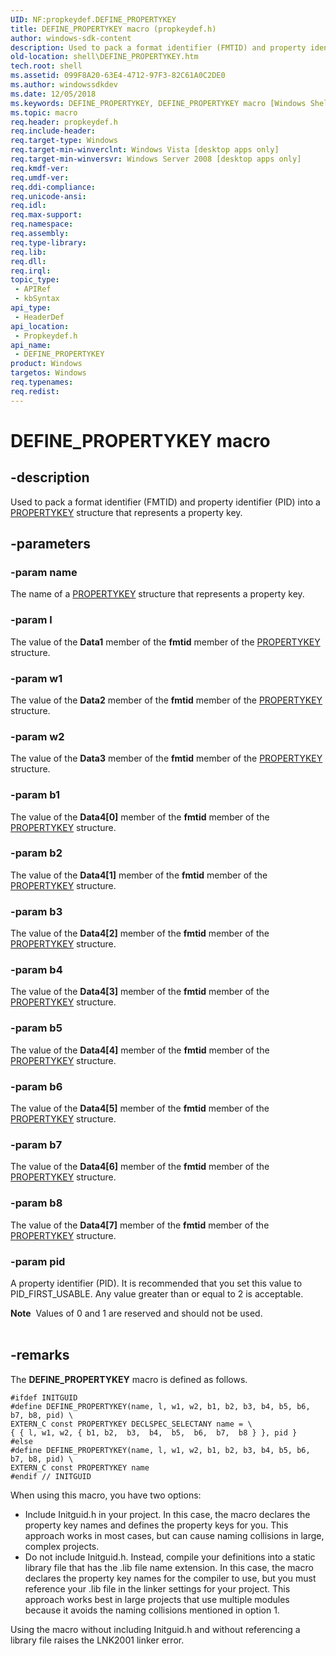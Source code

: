 ```yaml
---
UID: NF:propkeydef.DEFINE_PROPERTYKEY
title: DEFINE_PROPERTYKEY macro (propkeydef.h)
author: windows-sdk-content
description: Used to pack a format identifier (FMTID) and property identifier (PID) into a PROPERTYKEY structure that represents a property key.
old-location: shell\DEFINE_PROPERTYKEY.htm
tech.root: shell
ms.assetid: 099F8A20-63E4-4712-97F3-82C61A0C2DE0
ms.author: windowssdkdev
ms.date: 12/05/2018
ms.keywords: DEFINE_PROPERTYKEY, DEFINE_PROPERTYKEY macro [Windows Shell], _shell_DEFINE_PROPERTYKEY, propkeydef/DEFINE_PROPERTYKEY, shell.DEFINE_PROPERTYKEY
ms.topic: macro
req.header: propkeydef.h
req.include-header: 
req.target-type: Windows
req.target-min-winverclnt: Windows Vista [desktop apps only]
req.target-min-winversvr: Windows Server 2008 [desktop apps only]
req.kmdf-ver: 
req.umdf-ver: 
req.ddi-compliance: 
req.unicode-ansi: 
req.idl: 
req.max-support: 
req.namespace: 
req.assembly: 
req.type-library: 
req.lib: 
req.dll: 
req.irql: 
topic_type:
 - APIRef
 - kbSyntax
api_type:
 - HeaderDef
api_location:
 - Propkeydef.h
api_name:
 - DEFINE_PROPERTYKEY
product: Windows
targetos: Windows
req.typenames: 
req.redist: 
---
```


# DEFINE_PROPERTYKEY macro


## -description


Used to pack a format identifier (FMTID) and property identifier (PID) into a <a href="https://msdn.microsoft.com/3f5f31af-f040-443b-9045-9761055381ea">PROPERTYKEY</a> structure that represents a property key.


## -parameters




### -param name

The name of a <a href="https://msdn.microsoft.com/3f5f31af-f040-443b-9045-9761055381ea">PROPERTYKEY</a> structure that represents a property key.


### -param l

The value of the <b>Data1</b> member of the <b>fmtid</b> member of the <a href="https://msdn.microsoft.com/3f5f31af-f040-443b-9045-9761055381ea">PROPERTYKEY</a> structure.


### -param w1

The value of the <b>Data2</b> member of the <b>fmtid</b> member of the <a href="https://msdn.microsoft.com/3f5f31af-f040-443b-9045-9761055381ea">PROPERTYKEY</a> structure.


### -param w2

The value of the <b>Data3</b> member of the <b>fmtid</b> member of the <a href="https://msdn.microsoft.com/3f5f31af-f040-443b-9045-9761055381ea">PROPERTYKEY</a> structure.


### -param b1

The value of the <b>Data4[0]</b> member of the <b>fmtid</b> member of the <a href="https://msdn.microsoft.com/3f5f31af-f040-443b-9045-9761055381ea">PROPERTYKEY</a> structure.


### -param b2

The value of the <b>Data4[1]</b> member of the <b>fmtid</b> member of the <a href="https://msdn.microsoft.com/3f5f31af-f040-443b-9045-9761055381ea">PROPERTYKEY</a> structure.


### -param b3

The value of the <b>Data4[2]</b> member of the <b>fmtid</b> member of the <a href="https://msdn.microsoft.com/3f5f31af-f040-443b-9045-9761055381ea">PROPERTYKEY</a> structure.


### -param b4

The value of the <b>Data4[3]</b> member of the <b>fmtid</b> member of the <a href="https://msdn.microsoft.com/3f5f31af-f040-443b-9045-9761055381ea">PROPERTYKEY</a> structure.


### -param b5

The value of the <b>Data4[4]</b> member of the <b>fmtid</b> member of the <a href="https://msdn.microsoft.com/3f5f31af-f040-443b-9045-9761055381ea">PROPERTYKEY</a> structure.


### -param b6

The value of the <b>Data4[5]</b> member of the <b>fmtid</b> member of the <a href="https://msdn.microsoft.com/3f5f31af-f040-443b-9045-9761055381ea">PROPERTYKEY</a> structure.


### -param b7

The value of the <b>Data4[6]</b> member of the <b>fmtid</b> member of the <a href="https://msdn.microsoft.com/3f5f31af-f040-443b-9045-9761055381ea">PROPERTYKEY</a> structure.


### -param b8

The value of the <b>Data4[7]</b> member of the <b>fmtid</b> member of the <a href="https://msdn.microsoft.com/3f5f31af-f040-443b-9045-9761055381ea">PROPERTYKEY</a> structure.


### -param pid

A property identifier (PID). It is recommended that you set this value to PID_FIRST_USABLE. Any value greater than or equal to 2 is acceptable.
                    
                        

<div class="alert"><b>Note</b>  Values of 0 and 1 are reserved and should not be used.</div>
<div> </div>

## -remarks



The <b>DEFINE_PROPERTYKEY</b> macro is defined as follows. 
			
                


```
#ifdef INITGUID
#define DEFINE_PROPERTYKEY(name, l, w1, w2, b1, b2, b3, b4, b5, b6, b7, b8, pid) \
EXTERN_C const PROPERTYKEY DECLSPEC_SELECTANY name = \
{ { l, w1, w2, { b1, b2,  b3,  b4,  b5,  b6,  b7,  b8 } }, pid }
#else
#define DEFINE_PROPERTYKEY(name, l, w1, w2, b1, b2, b3, b4, b5, b6, b7, b8, pid) \ 
EXTERN_C const PROPERTYKEY name
#endif // INITGUID 
```


When using this macro, you have two options:
                
                

<ul>
<li>Include Initguid.h in your project. In this case, the macro declares the property key names and defines the property keys for you. This approach works in most cases, but can cause naming collisions in large, complex projects.</li>
<li>Do not include Initguid.h. Instead, compile your definitions into a static library file that has the .lib file name extension. In this case, the macro declares the property key names for the compiler to use, but you must reference your .lib file in the linker settings for your project. This approach works best in large projects that use multiple modules because it avoids the naming collisions mentioned in option 1.</li>
</ul>
Using the macro without including Initguid.h and without referencing a library file raises the LNK2001 linker error.




